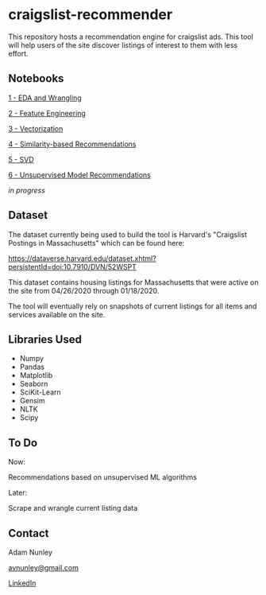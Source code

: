 # craigslist-recommender

This repository hosts a recommendation engine for craigslist ads. This tool will help users of the site discover listings of interest to them with less effort.

## Notebooks

[1 - EDA and Wrangling](https://github.com/AVNunley/craigslist-recommender/blob/main/notebooks/1%20-%20EDA%20and%20Wrangling.ipynb)

[2 - Feature Engineering](https://github.com/AVNunley/craigslist-recommender/blob/main/notebooks/2%20-%20Feature%20Engineering.ipynb)

[3 - Vectorization](https://github.com/AVNunley/craigslist-recommender/blob/main/notebooks/3%20-%20Vectorization.ipynb)

[4 - Similarity-based Recommendations](https://github.com/AVNunley/craigslist-recommender/blob/main/notebooks/4%20-%20Similarity-based%20Recommendations.ipynb)

[5 - SVD](https://github.com/AVNunley/craigslist-recommender/blob/main/notebooks/5%20-%20SVD.ipynb)

[6 - Unsupervised Model Recommendations](https://github.com/AVNunley/craigslist-recommender/blob/main/notebooks/6%20-%20Unsupervised%20Model%20Recommendations.ipynb)

_in progress_

## Dataset

The dataset currently being used to build the tool is Harvard's "Craigslist Postings in Massachusetts" which can be found here:

https://dataverse.harvard.edu/dataset.xhtml?persistentId=doi:10.7910/DVN/52WSPT

This dataset contains housing listings for Massachusetts that were active on the site from 04/26/2020 through 01/18/2020.

The tool will eventually rely on snapshots of current listings for all items and services available on the site.

## Libraries Used
- Numpy
- Pandas
- Matplotlib
- Seaborn
- SciKit-Learn
- Gensim
- NLTK
- Scipy

## To Do

Now:

Recommendations based on unsupervised ML algorithms

Later:

Scrape and wrangle current listing data

## Contact
Adam Nunley

avnunley@gmail.com

[LinkedIn](https://www.linkedin.com/in/adamnunley)
